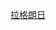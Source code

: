 [拉格朗日](https://www.bilibili.com/video/BV14F411v7Wx?p=34&spm_id_from=pageDriver&vd_source=469eabef72a0329141f4e3a883021bb4)
